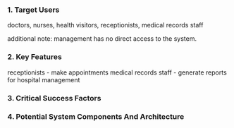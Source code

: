 ### 1. Target Users
doctors, nurses, health visitors, receptionists, medical records staff

additional note:  management has no direct access to the system.

### 2. Key Features
receptionists - make appointments
medical records staff - generate reports for hospital management

### 3. Critical Success Factors

### 4. Potential System Components And Architecture



